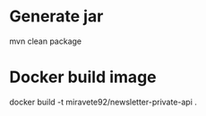 # Generate jar
mvn clean package

# Docker build image
docker build -t miravete92/newsletter-private-api .
